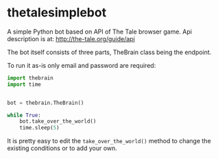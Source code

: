 # thetalesimplebot

A simple Python bot based on API of The Tale browser game. Api description is at: http://the-tale.org/guide/api

The bot itself consists of three parts, TheBrain class being the endpoint.

To run it as-is only email and password are required:

~~~python
import thebrain
import time


bot = thebrain.TheBrain()

while True:
    bot.take_over_the_world()
    time.sleep(5)
~~~

It is pretty easy to edit the `take_over_the_world()` method to change the existing conditions or to add your own.